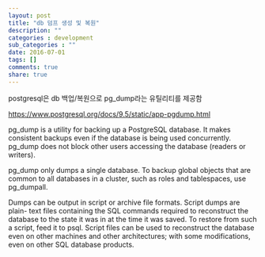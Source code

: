 ```yaml
---
layout: post
title: "db 덤프 생성 및 복원"
description: ""
categories : development
sub_categories : ""
date: 2016-07-01
tags: []
comments: true
share: true
---
```


postgresql은 db 백업/복원으로 pg_dump라는 유틸리티를 제공함

<https://www.postgresql.org/docs/9.5/static/app-pgdump.html>

  

pg_dump is a utility for backing up a PostgreSQL database. It makes consistent
backups even if the database is being used concurrently. pg_dump does not
block other users accessing the database (readers or writers).

  

pg_dump only dumps a single database. To backup global objects that are common
to all databases in a cluster, such as roles and tablespaces, use pg_dumpall.

  

Dumps can be output in script or archive file formats. Script dumps are plain-
text files containing the SQL commands required to reconstruct the database to
the state it was in at the time it was saved. To restore from such a script,
feed it to psql. Script files can be used to reconstruct the database even on
other machines and other architectures; with some modifications, even on other
SQL database products.

